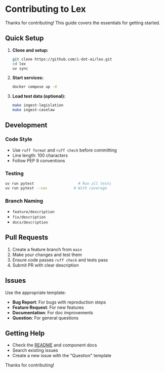 # Contributing to Lex

Thanks for contributing! This guide covers the essentials for getting started.

## Quick Setup

1. **Clone and setup:**
   ```bash
   git clone https://github.com/i-dot-ai/lex.git
   cd lex
   uv sync
   ```

2. **Start services:**
   ```bash
   docker compose up -d
   ```

3. **Load test data (optional):**
   ```bash
   make ingest-legislation
   make ingest-caselaw
   ```

## Development

### Code Style
- Use `ruff format` and `ruff check` before committing
- Line length: 100 characters
- Follow PEP 8 conventions

### Testing
```bash
uv run pytest                    # Run all tests
uv run pytest --cov            # With coverage
```

### Branch Naming
- `feature/description`
- `fix/description`
- `docs/description`

## Pull Requests

1. Create a feature branch from `main`
2. Make your changes and test them
3. Ensure code passes `ruff check` and tests pass
4. Submit PR with clear description

## Issues

Use the appropriate template:
- **Bug Report**: For bugs with reproduction steps
- **Feature Request**: For new features
- **Documentation**: For doc improvements
- **Question**: For general questions

## Getting Help

- Check the [README](README.md) and component docs
- Search existing issues
- Create a new issue with the "Question" template

Thanks for contributing! 